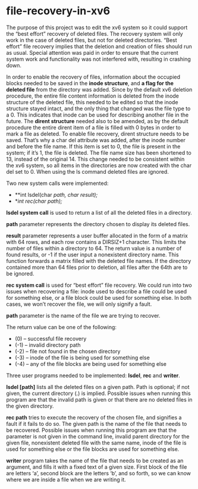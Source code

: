 # file-recovery-in-xv6

The purpose of this project was to edit the xv6 system so it could support the “best effort” recovery of deleted files. The recovery system will only work in the case of deleted files, but not for deleted directories. “Best effort” file recovery implies that the deletion and creation of files should run as usual. Special attention was paid in order to ensure that the current system work and functionality was not interfered with, resulting in crashing down.

In order to enable the recovery of files, information about the occupied blocks needed to be saved in the **inode structure**, and **a flag for the deleted file** from the directory was added. Since by the default xv6 deletion procedure, the entire file content information is deleted from the inode structure of the deleted file, this needed to be edited so that the inode structure stayed intact, and the only thing that changed was the file type to a 0. This indicates that inode can be used for describing another file in the future. The **dirent structure** needed also to be amended, as by the default procedure the entire dirent item of a file is filled with 0 bytes in order to mark a file as deleted. To enable file recovery, dirent structure needs to be saved. That’s why a char del attribute was added, after the inode number and before the file name. If this item is set to 0, the file is present in the system; if it’s 1, the file is deleted. The file name size has been shortened to 13, instead of the original 14. This change needed to be consistent within the xv6 system, so all items in the directories are now created with the char del set to 0. When using the ls command deleted files are ignored.

Two new system calls were implemented:


- **int lsdel(char *path, char *result);**
- **int rec(char *path);**

**lsdel system call** is used to return a list of all the deleted files in a directory.

**path** parameter represents the directory chosen to display its deleted files.

**result** parameter represents a user buffer allocated in the form of a matrix with 64 rows, and each row contains a DIRSIZ+1 character. This limits the number of files within a directory to 64. The return value is a number of found results, or -1 if the user input a nonexistent directory name. This function forwards a matrix filled with the deleted file names. If the directory contained more than 64 files prior to deletion, all files after the 64th are to be ignored.

**rec system call** is used for “best effort” file recovery. We could run into two issues when recovering a file: inode used to describe a file could be used for something else, or a file block could be used for something else. In both cases, we won’t recover the file, we will only signify a fault.

**path** parameter is the name of the file we are trying to recover.

The return value can be one of the following:


- (0) – successful file recovery
- (-1) – invalid directory path
- (-2) – file not found in the chosen directory
- (-3) – inode of the file is being used for something else
- (-4) – any of the file blocks are being used for something else

Three user programs needed to be implemented: **lsdel**, **rec** and **writer**.

**lsdel [path]** lists all the deleted files on a given path. Path is optional; if not given, the current directory (.) is implied. Possible issues when running this program are that the invalid path is given or that there are no deleted files in the given directory.

**rec path** tries to execute the recovery of the chosen file, and signifies a fault if it fails to do so. The given path is the name of the file that needs to be recovered. Possible issues when running this program are that the parameter is not given in the command line, invalid parent directory for the given file, nonexistent deleted file with the same name, inode of the file is used for something else or the file blocks are used for something else.

**writer** program takes the name of the file that needs to be created as an argument, and fills it with a fixed text of a given size. First block of the file are letters ‘a’, second block are the letters ‘b’, and so forth, so we can know where we are inside a file when we are writing it.

